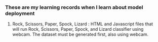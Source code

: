 ### These are my learning records when I learn about model deployment

1. Rock, Scissors, Paper, Spock, Lizard : HTML and Javascript files that will run Rock, Scissors, Paper, Spock, and Lizard classifier using webcam. The dataset must be generated first, also using webcam.
